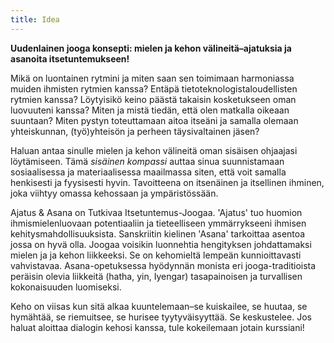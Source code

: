 ```yaml
---
title: Idea
---
```

__Uudenlainen jooga konsepti: mielen ja kehon välineitä–ajatuksia ja asanoita itsetuntemukseen!__

Mikä on luontainen rytmini ja miten saan sen toimimaan harmoniassa
muiden ihmisten rytmien kanssa? Entäpä tietoteknologistaloudellisten rytmien kanssa? 
Löytyisikö keino päästä takaisin kosketukseen oman luovuuteni kanssa? Miten ja
mistä tiedän, että olen matkalla oikeaan suuntaan? Miten pystyn
toteuttamaan aitoa itseäni ja samalla olemaan yhteiskunnan,
(työ)yhteisön ja perheen täysivaltainen jäsen? 

Haluan antaa sinulle mielen ja kehon välineitä oman sisäisen ohjaajasi
löytämiseen. Tämä *sisäinen kompassi* auttaa sinua suunnistamaan
sosiaalisessa ja materiaalisessa maailmassa siten, että voit samalla
henkisesti ja fyysisesti hyvin. Tavoitteena on itsenäinen ja
itsellinen ihminen, joka viihtyy omassa kehossaan ja ympäristössään. 

Ajatus & Asana on Tutkivaa Itsetuntemus-Joogaa. 'Ajatus' tuo huomion ihmismielenluovaan potentiaaliin ja tieteelliseen ymmärrykseeni ihmisen kehitysmahdollisuuksista. Sanskriitin kielinen 'Asana' tarkoittaa asentoa jossa on hyvä olla. Joogaa voisikin luonnehtia hengityksen johdattamaksi mielen ja ja kehon liikkeeksi.  Se on kehomieltä lempeän kunnioittavasti vahvistavaa. Asana-opetuksessa hyödynnän monista eri jooga-traditioista peräisin olevia liikkeitä (hatha, yin, Iyengar) tasapainoisen ja turvallisen kokonaisuuden luomiseksi.

Keho on viisas kun sitä alkaa kuuntelemaan–se kuiskailee, se huutaa, se hymähtää, se riemuitsee, se hurisee tyytyväisyyttää. Se keskustelee. Jos haluat aloittaa dialogin kehosi kanssa, tule kokeilemaan jotain kurssiani!


